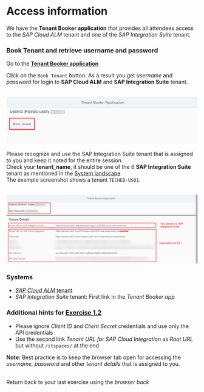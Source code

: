 # Access information

We have the **Tenant Booker application** that provides all attendees access to the *SAP Cloud ALM* tenant and one of the *SAP Integration Suite* tenant. 

### Book Tenant and retrieve username and password

Go to the **[Tenant Booker application](https://techedtenantbookerapplication-ad5b9d48b.dispatcher.hana.ondemand.com/)**

Click on the `Book Tenant` button. As a result you get *username* and *password* for login to **SAP Cloud ALM** and **SAP Integration Suite** tenant. 

<br>![](/exercises/ex1/images/BookerApp.png)


Please recognize and use the SAP Integration Suite tenant that is assigned to you and keep it noted for the entire session. </br>
Check your **tenant_name**, it should be one of the 6 **SAP Integration Suite** tenant as mentioned in the [System landscape](/exercises/ex0)</br>
The example screenshot shows a tenant `TECHED-US01`.

<br>![](/exercises/ex1/images/BookerAppResult.png) 
    
### Systems

- [*SAP Cloud ALM* tenant](https://teched22-cloudalm-003.eu10.alm.cloud.sap/launchpad#Shell-home)
- *SAP Integration Suite* tenant: First link in the *Tenant Booker app*

### Additional hints for [Exercise 1.2](/exercises/ex1/ex12)

- Please ignore *Client ID* and *Client Secret* credentials and use only the API credentials
- Use the second link *Tenant URL for SAP Cloud Integration* as *Root URL* but without `/itspaces/` at the end

**Note:** Best practice is to keep the browser tab open for accessing the *username, password* and other *tenant details* that is assigned to you.

<br>Return back to your last exercise using the *browser back*
